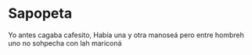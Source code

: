 # Sapopeta
Yo antes cagaba cafesito, Había una y otra manoseá pero entre hombreh uno no sohpecha con lah mariconá
